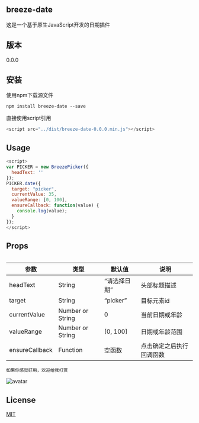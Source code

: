 ## breeze-date

这是一个基于原生JavaScript开发的日期插件

## 版本

0.0.0

## 安装

使用npm下载源文件


```
npm install breeze-date --save
```

直接使用script引用

```js
<script src="../dist/breeze-date-0.0.0.min.js"></script>
```

## Usage

```js
<script>
var PICKER = new BreezePicker({
  headText: ''
});
PICKER.date({
  target: "picker",
  currentValue: 35,
  valueRange: [0, 100],
  ensureCallback: function(value) {
    console.log(value);
  }
});
</script>
```

## Props
```
```

|        参数       |   类型   | 默认值  |             说明             |
|-------------------|----------|----------|-------------------------------------|
| headText              | String    | “请选择日期”       | 头部标题描述          |
| target              | String    | “picker”       | 目标元素id          |
| currentValue             | Number or String   | 0      | 当前日期或年龄 |
| valueRange       | Number or String   | [0, 100]   | 日期或年龄范围          |
| ensureCallback       | Function   | 空函数   | 点击确定之后执行回调函数          |

```
如果你感觉好用，欢迎给我打赏
```
![avatar](https://raw.githubusercontent.com/breeze55/static/master/breeze.png)

## License
[MIT](https://github.com/breeze55/breeze-date/blob/master/LICENSE)
